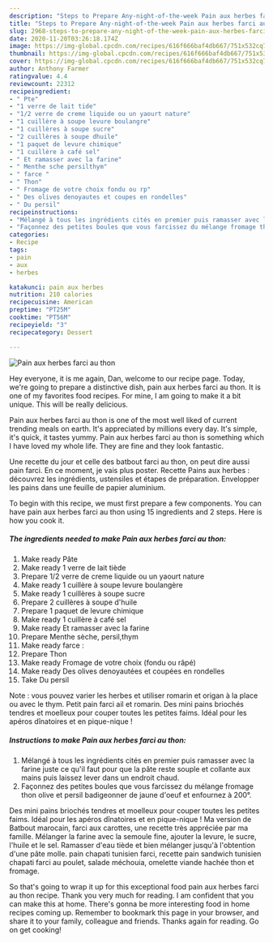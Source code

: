 ```yaml
---
description: "Steps to Prepare Any-night-of-the-week Pain aux herbes farci au thon"
title: "Steps to Prepare Any-night-of-the-week Pain aux herbes farci au thon"
slug: 2968-steps-to-prepare-any-night-of-the-week-pain-aux-herbes-farci-au-thon
date: 2020-11-20T03:26:18.174Z
image: https://img-global.cpcdn.com/recipes/616f666baf4db667/751x532cq70/pain-aux-herbes-farci-au-thon-photo-principale-de-la-recette.jpg
thumbnail: https://img-global.cpcdn.com/recipes/616f666baf4db667/751x532cq70/pain-aux-herbes-farci-au-thon-photo-principale-de-la-recette.jpg
cover: https://img-global.cpcdn.com/recipes/616f666baf4db667/751x532cq70/pain-aux-herbes-farci-au-thon-photo-principale-de-la-recette.jpg
author: Anthony Farmer
ratingvalue: 4.4
reviewcount: 22312
recipeingredient:
- " Pte"
- "1 verre de lait tide"
- "1/2 verre de creme liquide ou un yaourt nature"
- "1 cuillère à soupe levure boulangre"
- "1 cuillères à soupe sucre"
- "2 cuillères à soupe dhuile"
- "1 paquet de levure chimique"
- "1 cuillère à café sel"
- " Et ramasser avec la farine"
- " Menthe sche persilthym"
- " farce "
- " Thon"
- " Fromage de votre choix fondu ou rp"
- " Des olives denoyautes et coupes en rondelles"
- " Du persil"
recipeinstructions:
- "Mélangé à tous les ingrédients cités en premier puis ramasser avec la farine juste ce qu&#39;il faut pour que la pâte reste souple et collante aux mains puis laissez lever dans un endroit chaud."
- "Façonnez des petites boules que vous farcissez du mélange fromage thon olive et persil badigeonner de jaune d&#39;oeuf et enfournez à 200°."
categories:
- Recipe
tags:
- pain
- aux
- herbes

katakunci: pain aux herbes 
nutrition: 210 calories
recipecuisine: American
preptime: "PT25M"
cooktime: "PT56M"
recipeyield: "3"
recipecategory: Dessert

---
```



![Pain aux herbes farci au thon](https://img-global.cpcdn.com/recipes/616f666baf4db667/751x532cq70/pain-aux-herbes-farci-au-thon-photo-principale-de-la-recette.jpg)

Hey everyone, it is me again, Dan, welcome to our recipe page. Today, we're going to prepare a distinctive dish, pain aux herbes farci au thon. It is one of my favorites food recipes. For mine, I am going to make it a bit unique. This will be really delicious.

Pain aux herbes farci au thon is one of the most well liked of current trending meals on earth. It's appreciated by millions every day. It's simple, it's quick, it tastes yummy. Pain aux herbes farci au thon is something which I have loved my whole life. They are fine and they look fantastic.

Une recette du jour et celle des batbout farci au thon, on peut dire aussi pain farci. En ce moment, je vais plus poster. Recette Pains aux herbes : découvrez les ingrédients, ustensiles et étapes de préparation. Envelopper les pains dans une feuille de papier aluminium.


To begin with this recipe, we must first prepare a few components. You can have pain aux herbes farci au thon using 15 ingredients and 2 steps. Here is how you cook it.

<!--inarticleads1-->

##### The ingredients needed to make Pain aux herbes farci au thon:

1. Make ready  Pâte
1. Make ready 1 verre de lait tiède
1. Prepare 1/2 verre de creme liquide ou un yaourt nature
1. Make ready 1 cuillère à soupe levure boulangère
1. Make ready 1 cuillères à soupe sucre
1. Prepare 2 cuillères à soupe d&#39;huile
1. Prepare 1 paquet de levure chimique
1. Make ready 1 cuillère à café sel
1. Make ready  Et ramasser avec la farine
1. Prepare  Menthe sèche, persil,thym
1. Make ready  farce :
1. Prepare  Thon
1. Make ready  Fromage de votre choix (fondu ou râpé)
1. Make ready  Des olives denoyautées et coupées en rondelles
1. Take  Du persil


Note : vous pouvez varier les herbes et utiliser romarin et origan à la place ou avec le thym. Petit pain farci ail et romarin. Des mini pains briochés tendres et moelleux pour couper toutes les petites faims. Idéal pour les apéros dînatoires et en pique-nique ! 

<!--inarticleads2-->

##### Instructions to make Pain aux herbes farci au thon:

1. Mélangé à tous les ingrédients cités en premier puis ramasser avec la farine juste ce qu&#39;il faut pour que la pâte reste souple et collante aux mains puis laissez lever dans un endroit chaud.
1. Façonnez des petites boules que vous farcissez du mélange fromage thon olive et persil badigeonner de jaune d&#39;oeuf et enfournez à 200°.


Des mini pains briochés tendres et moelleux pour couper toutes les petites faims. Idéal pour les apéros dînatoires et en pique-nique ! Ma version de Batbout marocain, farci aux carottes, une recette très appréciée par ma famille. Mélanger la farine avec la semoule fine, ajouter la levure, le sucre, l&#39;huile et le sel. Ramasser d&#39;eau tiède et bien mélanger jusqu&#39;à l&#39;obtention d&#39;une pâte molle. pain chapati tunisien farci, recette pain sandwich tunisien chapati farci au poulet, salade méchouia, omelette viande hachée thon et fromage. 

So that's going to wrap it up for this exceptional food pain aux herbes farci au thon recipe. Thank you very much for reading. I am confident that you can make this at home. There's gonna be more interesting food in home recipes coming up. Remember to bookmark this page in your browser, and share it to your family, colleague and friends. Thanks again for reading. Go on get cooking!
